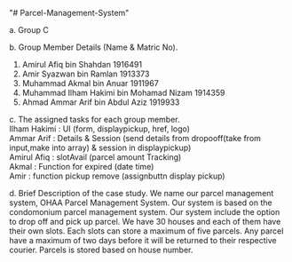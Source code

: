 "# Parcel-Management-System" 

a. Group C

b. Group Member Details (Name & Matric No).

1. Amirul Afiq bin Shahdan 1916491
2. Amir Syazwan bin Ramlan 1913373
3. Muhammad Akmal bin Anuar 1911967
4. Muhammad Ilham Hakimi bin Mohamad Nizam 1914359
5. Ahmad Ammar Arif bin Abdul Aziz 1919933

c. The assigned tasks for each group member.  
  Ilham Hakimi : UI (form, displaypickup, href, logo)  
  Ammar Arif : Details & Session (send details from dropooff(take from input,make into array) & session in displaypickup)   
  Amirul Afiq : slotAvail (parcel amount Tracking)  
  Akmal : Function for expired (date time)  
  Amir : function pickup remove (assignbuttn display pickup)  
      
d. Brief Description of the case study.
  We name our parcel management system, OHAA Parcel Management System. Our system is based on the condomonium parcel management system. Our system include the option to drop off and pick up parcel. We have 30 houses and each of them have their own slots. Each slots can store a maximum of five parcels. Any parcel have a maximum of two days before it will be returned to their respective courier. Parcels is stored based on house number.
